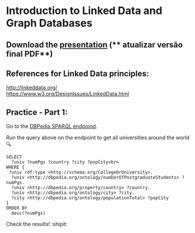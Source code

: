 # Introduction to Linked Data and Graph Databases

## Download the [presentation](https://github.com/liviaruback/intro_linkeddata/raw/master/intro_linked_data.pdf)  (** atualizar versão final PDF**)

## References for Linked Data principles:
http://linkeddata.org/ <br>
https://www.w3.org/DesignIssues/LinkedData.html

## Practice - Part 1:
Go to the [DBPedia SPARQL endpoind](https://dbpedia.org/sparql).

Run the query above on the endpoint to get all universities around the world :mag:

`SELECT `<br>
`  ?univ ?numPgs ?country ?city ?popCity<br>`<br>
`WHERE {`<br>
`  ?univ rdf:type <http://schema.org/CollegeOrUniversity>.  `<br>
`  ?univ <http://dbpedia.org/ontology/numberOfPostgraduateStudents> ?numPgs.`<br>
`  ?univ <http://dbpedia.org/property/country> ?country.`<br>
`  ?univ <http://dbpedia.org/ontology/city> ?city.`<br>
`  ?city <http://dbpedia.org/ontology/populationTotal> ?popCity`<br>
`}`<br>
`ORDER BY`<br> 
`  desc(?numPgs)`<br>

Check the results! :shipit:


